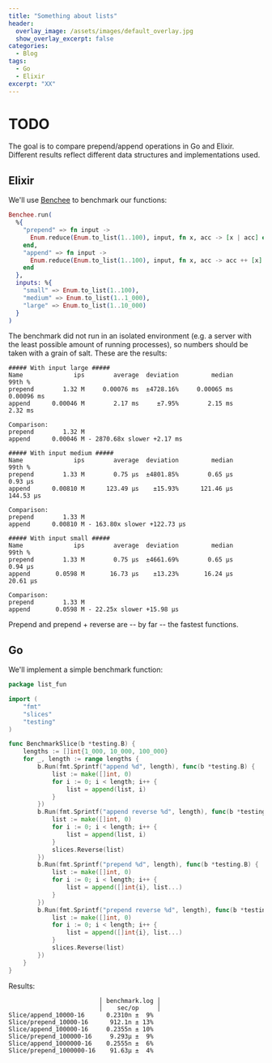 ```yaml
---
title: "Something about lists"
header:
  overlay_image: /assets/images/default_overlay.jpg
  show_overlay_excerpt: false
categories:
  - Blog
tags:
  - Go
  - Elixir
excerpt: "XX"
---
```


# TODO

The goal is to compare prepend/append operations in Go and Elixir. Different results reflect different data structures and implementations used.

## Elixir

We'll use [Benchee](https://github.com/bencheeorg/benchee) to benchmark our functions:

```elixir
Benchee.run(
  %{
    "prepend" => fn input ->
      Enum.reduce(Enum.to_list(1..100), input, fn x, acc -> [x | acc] end)
    end,
    "append" => fn input ->
      Enum.reduce(Enum.to_list(1..100), input, fn x, acc -> acc ++ [x] end)
    end
  },
  inputs: %{
    "small" => Enum.to_list(1..100),
    "medium" => Enum.to_list(1..1_000),
    "large" => Enum.to_list(1..10_000)
  }
)
```

The benchmark did not run in an isolated environment (e.g. a server with the least possible amount of running processes), so numbers should be taken with a grain of salt. These are the results:

```
##### With input large #####
Name              ips        average  deviation         median         99th %
prepend        1.32 M     0.00076 ms  ±4728.16%     0.00065 ms     0.00096 ms
append      0.00046 M        2.17 ms     ±7.95%        2.15 ms        2.32 ms

Comparison: 
prepend        1.32 M
append      0.00046 M - 2870.68x slower +2.17 ms

##### With input medium #####
Name              ips        average  deviation         median         99th %
prepend        1.33 M        0.75 μs  ±4801.85%        0.65 μs        0.93 μs
append      0.00810 M      123.49 μs    ±15.93%      121.46 μs      144.53 μs

Comparison: 
prepend        1.33 M
append      0.00810 M - 163.80x slower +122.73 μs

##### With input small #####
Name              ips        average  deviation         median         99th %
prepend        1.33 M        0.75 μs  ±4661.69%        0.65 μs        0.94 μs
append       0.0598 M       16.73 μs    ±13.23%       16.24 μs       20.61 μs

Comparison: 
prepend        1.33 M
append       0.0598 M - 22.25x slower +15.98 μs
```

Prepend and prepend + reverse are -- by far -- the fastest functions.

## Go

We'll implement a simple benchmark function:

```go
package list_fun

import (
	"fmt"
	"slices"
	"testing"
)

func BenchmarkSlice(b *testing.B) {
	lengths := []int{1_000, 10_000, 100_000}
	for _, length := range lengths {
		b.Run(fmt.Sprintf("append %d", length), func(b *testing.B) {
			list := make([]int, 0)
			for i := 0; i < length; i++ {
				list = append(list, i)
			}
		})
		b.Run(fmt.Sprintf("append reverse %d", length), func(b *testing.B) {
			list := make([]int, 0)
			for i := 0; i < length; i++ {
				list = append(list, i)
			}
			slices.Reverse(list)
		})
		b.Run(fmt.Sprintf("prepend %d", length), func(b *testing.B) {
			list := make([]int, 0)
			for i := 0; i < length; i++ {
				list = append([]int{i}, list...)
			}
		})
		b.Run(fmt.Sprintf("prepend reverse %d", length), func(b *testing.B) {
			list := make([]int, 0)
			for i := 0; i < length; i++ {
				list = append([]int{i}, list...)
			}
			slices.Reverse(list)
		})
	}
}
```

Results:

```
                         │ benchmark.log │
                         │    sec/op     │
Slice/append_10000-16      0.2310n ±  9%
Slice/prepend_10000-16      912.1n ± 13%
Slice/append_100000-16     0.2355n ± 10%
Slice/prepend_100000-16     9.293µ ±  9%
Slice/append_1000000-16    0.2555n ±  6%
Slice/prepend_1000000-16    91.63µ ±  4%
```
